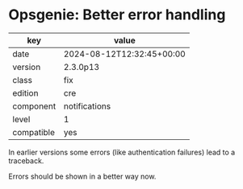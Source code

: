 [//]: # (werk v2)
# Opsgenie: Better error handling

key        | value
---------- | ---
date       | 2024-08-12T12:32:45+00:00
version    | 2.3.0p13
class      | fix
edition    | cre
component  | notifications
level      | 1
compatible | yes

In earlier versions some errors (like authentication failures) lead to a
traceback.

Errors should be shown in a better way now.
